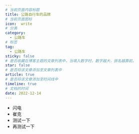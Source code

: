 ```yaml
---
# 当前页面内容标题
title: 公路自行车的品牌
# 当前页面图标
icon:  write
# 分类
category:
  - 公路车
# 标签
tag:
  - 公路车
sticky: false
# 是否收藏在博客主题的文章列表中，当填入数字时，数字越大，排名越靠前。
star: false
# 是否将该文章添加至文章列表中
article: true
# 是否将该文章添加至时间线中
timeline: true
# 文档的时间
date: 2022-12-14
---
```


* 闪电
* 崔克
* 测试一下
* 再测试一下